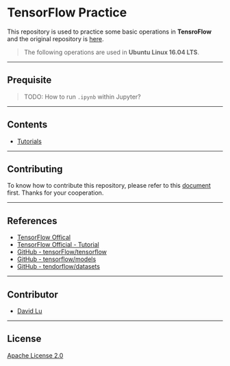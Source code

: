 # TensorFlow Practice

This repository is used to practice some basic operations in **TensroFlow** and the original repository is [here](https://github.com/tensorflow/tensorflow).

> The following operations are used in **Ubuntu Linux 16.04 LTS**.

---
## Prequisite

> TODO: How to run `.ipynb` within Jupyter?

---
## Contents

* [Tutorials](src/tutorials)

---
## Contributing

To know how to contribute this repository, please refer to this [document](CONTRIBUTING.md) first. Thanks for your cooperation.

---
## References

* [TensorFlow Offical](https://www.tensorflow.org/)
* [TensorFlow Official - Tutorial](https://www.tensorflow.org/tutorials/)
* [GitHub - tensorFlow/tensorflow](https://github.com/tensorflow/tensorflow)
* [GitHub - tensorflow/models](https://github.com/tensorflow/models)
* [GitHub - tendorflow/datasets](https://github.com/tensorflow/datasets)

---
## Contributor

* [David Lu](https://github.com/yungshenglu)

---
## License

[Apache License 2.0](LICENSE)